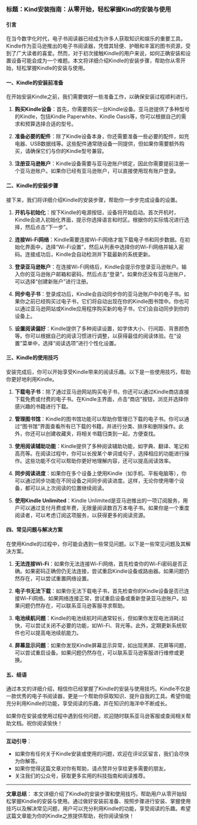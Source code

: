 ### 标题：**Kind安装指南：从零开始，轻松掌握Kind的安装与使用**

#### 引言
在当今数字化时代，电子书阅读器已经成为许多人获取知识和娱乐的重要工具。Kindle作为亚马逊推出的电子书阅读器，凭借其轻便、护眼和丰富的图书资源，受到了广大读者的喜爱。然而，对于初次接触Kindle的用户来说，如何正确安装和设置设备可能会成为一个难题。本文将详细介绍Kindle的安装步骤，帮助你从零开始，轻松掌握Kindle的安装与使用。

#### 一、Kindle的安装前准备
在开始安装Kindle之前，我们需要做好一些准备工作，以确保安装过程顺利进行。

1. **购买Kindle设备**：首先，你需要购买一台Kindle设备。亚马逊提供了多种型号的Kindle，包括Kindle Paperwhite、Kindle Oasis等，你可以根据自己的需求和预算选择合适的型号。

2. **准备必要的配件**：除了Kindle设备本身，你还需要准备一些必要的配件，如充电器、USB数据线等。这些配件通常随设备一同提供，但如果你需要额外购买，请确保它们与你的Kindle型号兼容。

3. **注册亚马逊账户**：Kindle设备需要与亚马逊账户绑定，因此你需要提前注册一个亚马逊账户。如果你已经有亚马逊账户，可以直接使用现有账户登录。

#### 二、Kindle的安装步骤
接下来，我们将详细介绍Kindle的安装步骤，帮助你一步步完成设备的设置。

1. **开机与初始化**：按下Kindle的电源按钮，设备将开始启动。首次开机时，Kindle会进入初始化界面，提示你选择语言和时区。根据你的实际情况进行选择，然后点击“下一步”。

2. **连接Wi-Fi网络**：Kindle需要连接Wi-Fi网络才能下载电子书和同步数据。在初始化界面中，选择“Wi-Fi设置”，然后从列表中选择你的Wi-Fi网络并输入密码。连接成功后，Kindle会自动检测并下载最新的系统更新。

3. **登录亚马逊账户**：在连接Wi-Fi网络后，Kindle会提示你登录亚马逊账户。输入你的亚马逊账户邮箱和密码，然后点击“登录”。如果你还没有亚马逊账户，可以选择“创建新账户”进行注册。

4. **同步电子书**：登录成功后，Kindle会自动同步你的亚马逊账户中的电子书。如果你之前已经购买过电子书，它们将自动出现在你的Kindle图书馆中。你也可以通过亚马逊网站或Kindle应用程序购买新的电子书，它们会自动同步到你的设备上。

5. **设置阅读偏好**：Kindle提供了多种阅读设置，如字体大小、行间距、背景颜色等。你可以根据自己的阅读习惯进行调整，以获得最佳的阅读体验。在“设置”菜单中，选择“阅读选项”进行个性化设置。

#### 三、Kindle的使用技巧
安装完成后，你可以开始享受Kindle带来的阅读乐趣。以下是一些使用技巧，帮助你更好地利用Kindle。

1. **下载电子书**：除了通过亚马逊网站购买电子书，你还可以通过Kindle商店直接下载免费或付费的电子书。在Kindle主界面，点击“商店”按钮，浏览并选择你感兴趣的书籍进行下载。

2. **管理图书馆**：Kindle的图书馆功能可以帮助你管理已下载的电子书。你可以通过“图书馆”界面查看所有已下载的书籍，并进行分类、排序和删除操作。此外，你还可以创建收藏夹，将相关书籍归类到一起，方便查找。

3. **使用阅读辅助功能**：Kindle提供了多种阅读辅助功能，如字典、翻译、笔记和高亮等。在阅读过程中，你可以长按某个单词或句子，选择相应的功能进行操作。这些功能不仅可以帮助你更好地理解内容，还可以提高阅读效率。

4. **同步阅读进度**：如果你在多个设备上使用Kindle（如手机、平板电脑等），你可以通过同步功能在不同设备之间同步阅读进度。这样，无论你使用哪个设备，都可以从上次阅读的位置继续阅读。

5. **使用Kindle Unlimited**：Kindle Unlimited是亚马逊推出的一项订阅服务，用户可以通过支付月费或年费，无限量阅读数百万本电子书。如果你是一个重度阅读者，可以考虑订阅这项服务，以获得更多的阅读资源。

#### 四、常见问题与解决方案
在使用Kindle的过程中，你可能会遇到一些常见问题。以下是一些常见问题及其解决方案。

1. **无法连接Wi-Fi**：如果你无法连接Wi-Fi网络，首先检查你的Wi-Fi密码是否正确。如果密码正确但仍无法连接，尝试重启Kindle设备或路由器。如果问题仍然存在，可以尝试重置网络设置。

2. **电子书无法下载**：如果你无法下载电子书，首先检查你的Kindle设备是否已连接Wi-Fi网络。如果网络连接正常，尝试重启设备或重新登录亚马逊账户。如果问题仍然存在，可以联系亚马逊客服寻求帮助。

3. **电池续航问题**：Kindle的电池续航时间通常较长，但如果你发现电池消耗过快，可以尝试关闭不必要的功能，如Wi-Fi、背光等。此外，定期更新系统软件也可以提高电池续航能力。

4. **屏幕显示问题**：如果你发现Kindle屏幕显示异常，如出现黑屏、花屏等问题，可以尝试重启设备。如果问题仍然存在，可以联系亚马逊客服进行维修或更换。

#### 五、结语
通过本文的详细介绍，相信你已经掌握了Kindle的安装与使用技巧。Kindle不仅是一款优秀的电子书阅读器，更是一个帮助你获取知识、提升自我的工具。希望你能充分利用Kindle的功能，享受阅读的乐趣，并在知识的海洋中不断成长。

如果你在安装或使用过程中遇到任何问题，欢迎随时联系亚马逊客服或查阅相关帮助文档。祝你阅读愉快！

---

**互动引导**：
- 如果你有任何关于Kindle安装或使用的问题，欢迎在评论区留言，我们会尽快为你解答。
- 如果你觉得这篇文章对你有帮助，请点赞并分享给更多需要的朋友。
- 关注我们的公众号，获取更多实用的科技指南和阅读推荐。

---

**文章总结**：
本文详细介绍了Kindle的安装步骤和使用技巧，帮助用户从零开始轻松掌握Kindle的安装与使用。通过做好安装前准备、按照步骤进行安装、掌握使用技巧以及解决常见问题，用户可以充分利用Kindle的功能，享受阅读的乐趣。希望这篇文章能为你的Kindle之旅提供帮助，祝你阅读愉快！